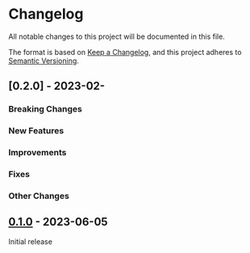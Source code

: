 # Changelog
All notable changes to this project will be documented in this file.

The format is based on [Keep a Changelog](https://keepachangelog.com/en/1.0.0/),
and this project adheres to [Semantic Versioning](https://semver.org/spec/v2.0.0.html).

## [0.2.0] - 2023-02-

### Breaking Changes


### New Features



### Improvements


### Fixes


### Other Changes


## [0.1.0] - 2023-06-05
Initial release


[0.1.0]: https://github.com/Digital-Identity-Labs/smee_view/compare/releases/tag/0.1.0

